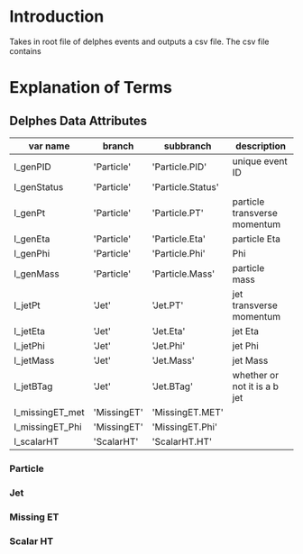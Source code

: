 # Introduction
Takes in root file of delphes events and outputs a csv file. The csv file contains
# Explanation of Terms
## Delphes Data Attributes
| var name        	| branch      	| subbranch         	| description                  	|
|-----------------	|-------------	|-------------------	|------------------------------	|
| l_genPID        	| 'Particle'  	| 'Particle.PID'    	| unique event ID              	|
| l_genStatus     	| 'Particle'  	| 'Particle.Status' 	|                              	|
| l_genPt         	| 'Particle'  	| 'Particle<span></span>.PT'     	| particle transverse momentum 	|
| l_genEta        	| 'Particle'  	| 'Particle.Eta'    	| particle Eta                 	|
| l_genPhi        	| 'Particle'  	| 'Particle.Phi'    	| Phi                          	|
| l_genMass       	| 'Particle'  	| 'Particle.Mass'   	| particle mass                	|
| l_jetPt         	| 'Jet'       	| 'Jet.<span></span>PT'          	| jet transverse momentum      	|
| l_jetEta        	| 'Jet'       	| 'Jet.Eta'         	| jet Eta                      	|
| l_jetPhi        	| 'Jet'       	| 'Jet.Phi'         	| jet Phi                      	|
| l_jetMass       	| 'Jet'       	| 'Jet.Mass'        	| jet Mass                     	|
| l_jetBTag       	| 'Jet'       	| 'Jet.BTag'        	| whether or not it is a b jet 	|
| l_missingET_met 	| 'MissingET' 	| 'MissingET.MET'   	|                              	|
| l_missingET_Phi 	| 'MissingET' 	| 'MissingET.Phi'   	|                              	|
| l_scalarHT      	| 'ScalarHT'  	| 'ScalarHT.<span></span>HT'     	|                              	|

### Particle

### Jet

### Missing ET

### Scalar HT
